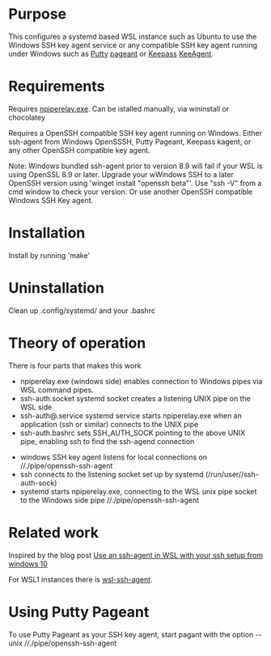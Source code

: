 # Purpose

This configures a systemd based WSL instance such as Ubuntu to use the Windows SSH key agent service or any compatible SSH key agent running under Windows such as [Putty](https://www.chiark.greenend.org.uk/~sgtatham/putty/) [pageant](https://the.earth.li/~sgtatham/putty/0.80/htmldoc/Chapter9.html#pageant) or [Keepass](https://keepass.info/) [KeeAgent](https://lechnology.com/software/keeagent/).

# Requirements

Requires [npiperelay.exe](https://github.com/jstarks/npiperelay). Can be istalled manually, via wininstall or chocolatey

Requires a OpenSSH compatible SSH key agent running on Windows. Either ssh-agent from Windows OpenSSSH, Putty Pageant, Keepass kagent, or any other OpenSSH compatible key agent.

Note: Windows bundled ssh-agent prior to version 8.9 will fail if your WSL is using OpenSSL 8.9 or later. Upgrade your wWindows SSH to a later OpenSSH version using 'winget install "openssh beta"'. Use "ssh -V" from a cmd window to check your version. Or use another OpenSSH compatible Windows SSH Key agent.

# Installation

Install by running 'make'

# Uninstallation

Clean up .config/systemd/ and your .bashrc

# Theory of operation

There is four parts that makes this work

* npiperelay.exe (windows side) enables connection to Windows pipes via WSL command pipes.
* ssh-auth.socket systemd socket creates a listening UNIX pipe on the WSL side
* ssh-auth@.service systemd service starts npiperelay.exe when an application (ssh or similar) connects to the UNIX pipe
* ssh-auth.bashrc sets SSH_AUTH_SOCK pointing to the above UNIX pipe, enabling ssh to find the ssh-agend connection

- windows SSH key agent listens for local connections on //./pipe/openssh-ssh-agent
- ssh connects to the listening socket set up by systemd  (/run/user/<uid>/ssh-auth-sock)
- systemd starts npiperelay.exe, connecting to the WSL unix pipe socket to the Windows side pipe //./pipe/openssh-ssh-agent

# Related work

Inspired by the blog post [Use an ssh-agent in WSL with your ssh setup from windows 10](https://pscheit.medium.com/use-an-ssh-agent-in-wsl-with-your-ssh-setup-in-windows-10-41756755993e)

For WSL1 instances there is [wsl-ssh-agent](https://github.com/rupor-github/wsl-ssh-agent).

# Using Putty Pageant

To use Putty Pageant as your SSH key agent, start pagant with the option --unix //./pipe/openssh-ssh-agent

